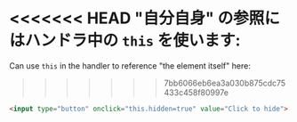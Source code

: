 <<<<<<< HEAD
"自分自身" の参照にはハンドラ中の `this` を使います:
=======
Can use `this` in the handler to reference "the element itself" here:
>>>>>>> 7bb6066eb6ea3a030b875cdc75433c458f80997e

```html run height=50
<input type="button" onclick="this.hidden=true" value="Click to hide">
```
